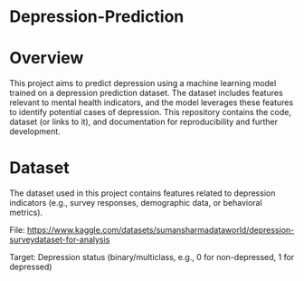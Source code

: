 # Depression-Prediction
# Overview

This project aims to predict depression using a machine learning model trained on a depression prediction dataset. The dataset includes features relevant to mental health indicators, and the model leverages these features to identify potential cases of depression. This repository contains the code, dataset (or links to it), and documentation for reproducibility and further development.

# Dataset

The dataset used in this project contains features related to depression indicators (e.g., survey responses, demographic data, or behavioral metrics). 

File: https://www.kaggle.com/datasets/sumansharmadataworld/depression-surveydataset-for-analysis

Target: Depression status (binary/multiclass, e.g., 0 for non-depressed, 1 for depressed)



